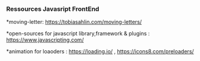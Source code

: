 ### Ressources Javasript FrontEnd

*moving-letter: <https://tobiasahlin.com/moving-letters/>

*open-sources for javascript library,framework & plugins : <https://www.javascripting.com/>

*animation for loaoders : <https://loading.io/> , <https://icons8.com/preloaders/>
